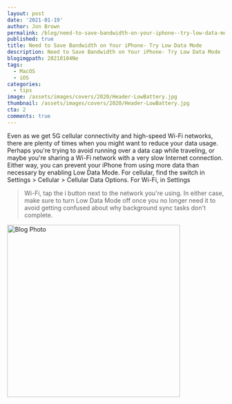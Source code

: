 ```yaml
---
layout: post
date: '2021-01-19'
author: Jon Brown
permalink: /blog/need-to-save-bandwidth-on-your-iphone--try-low-data-mode/
published: true
title: Need to Save Bandwidth on Your iPhone- Try Low Data Mode
description: Need to Save Bandwidth on Your iPhone- Try Low Data Mode
blogimgpath: 20210104Ne
tags:
  - MacOS
  - iOS
categories:
  - tips
image: /assets/images/covers/2020/Header-LowBattery.jpg
thumbnail: /assets/images/covers/2020/Header-LowBattery.jpg
cta: 2
comments: true
---
```

Even as we get 5G cellular connectivity and high-speed Wi-Fi networks,
there are plenty of times when you might want to reduce your data usage.
Perhaps you're trying to avoid running over a data cap while traveling,
or maybe you're sharing a Wi-Fi network with a very slow Internet
connection. Either way, you can prevent your iPhone from using more data
than necessary by enabling Low Data Mode. For cellular, find the switch
in Settings > Cellular > Cellular Data Options. For Wi-Fi, in Settings
> Wi-Fi, tap the i button next to the network you're using. In either
case, make sure to turn Low Data Mode off once you no longer need it to
avoid getting confused about why background sync tasks don't complete.

<img alt="Blog Photo" src="{{ site.site_cdn }}/assets/images/blog/2020/20210104Ne/image2.jpeg" class="img-fluid rounded m-2" width="400" />